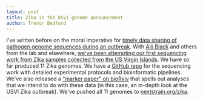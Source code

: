 ```yaml
---
layout: post
title: Zika in the USVI genome announcement
author: Trevor Bedford
---
```


I've written before on the moral imperative for [timely data sharing of pathogen genome sequences during an outbreak](/blog/scientific-publishing-practices/).  With [Alli Black](/team/allison-black) and others from the lab and elsewhere, [we've been attempting our first sequencing work from Zika samples collected from the US Virgin Islands](/blog/sequencing-lab/). We have so far produced 11 Zika genomes. We have a [GitHub repo](https://github.com/blab/zika-seq) for the sequencing work with detailed experimental protocols and bioinformatic pipelines. We've also released a ["marker paper" on bioRxiv](/papers/black-zika-in-usvi) that spells out analyses that we intend to do with these data (in this case, an in-depth look at the USVI Zika outbreak). We've pushed all 11 genomes to [nextstrain.org/zika](http://nextstrain.org/zika).
